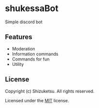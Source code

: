 # shukessaBot
Simple discord bot
## Features
- Moderation
- Information commands
- Commands for fun
- Utility
## License
Copyright (c) Shizuketsu. All rights reserved.

Licensed under the [MIT](LICENSE.md) license.
